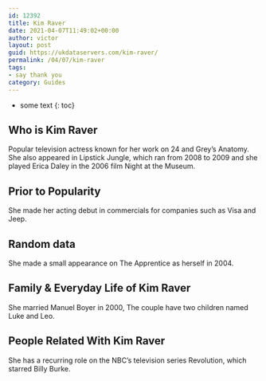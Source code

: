 ```yaml
---
id: 12392
title: Kim Raver
date: 2021-04-07T11:49:02+00:00
author: victor
layout: post
guid: https://ukdataservers.com/kim-raver/
permalink: /04/07/kim-raver
tags:
- say thank you
category: Guides
---
```


* some text
{: toc}


## Who is Kim Raver



Popular television actress known for her work on 24 and Grey&#8217;s Anatomy. She also appeared in Lipstick Jungle, which ran from 2008 to 2009 and she played Erica Daley in the 2006 film Night at the Museum.

                
                
                
## Prior to Popularity



She made her acting debut in commercials for companies such as Visa and Jeep.

                
                
                
## Random data



She made a small appearance on The Apprentice as herself in 2004.

                
                
                
## Family & Everyday Life of Kim Raver



She married Manuel Boyer in 2000, The couple have two children named Luke and Leo.

                
                
                
## People Related With Kim Raver



She has a recurring role on the NBC&#8217;s television series Revolution, which starred Billy Burke.

                
              
            
          
          
          